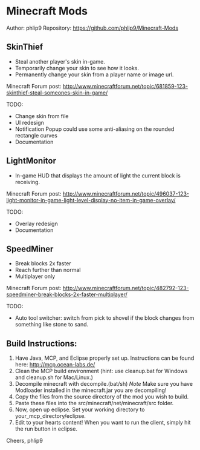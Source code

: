 Minecraft Mods
==============

Author:  phlip9
Repository:  https://github.com/phlip9/Minecraft-Mods


SkinThief
---------
- Steal another player's skin in-game.
- Temporarily change your skin to see how it looks.
- Permanently change your skin from a player name or image url.

Minecraft Forum post: http://www.minecraftforum.net/topic/681859-123-skinthief-steal-someones-skin-in-game/

TODO:
- Change skin from file
- UI redesign
- Notification Popup could use some anti-aliasing on the rounded rectangle curves
- Documentation


LightMonitor
------------
- In-game HUD that displays the amount of light the current block is receiving.

Minecraft Forum post: http://www.minecraftforum.net/topic/496037-123-light-monitor-in-game-light-level-display-no-item-in-game-overlay/

TODO:
- Overlay redesign
- Documentation


SpeedMiner
----------
- Break blocks 2x faster
- Reach further than normal
- Multiplayer only

Minecraft Forum post: http://www.minecraftforum.net/topic/482792-123-speedminer-break-blocks-2x-faster-multiplayer/

TODO:
- Auto tool switcher: switch from pick to shovel if the block changes from something like stone to sand.


Build Instructions:
-------------------

1. Have Java, MCP, and Eclipse properly set up. Instructions can be found here: http://mcp.ocean-labs.de/
2. Clean the MCP build environment (hint: use cleanup.bat for Windows and cleanup.sh for Mac/Linux.)
3. Decompile minecraft with decompile.(bat/sh) *Note* Make sure you have Modloader installed in the minecraft.jar you are decompiling!
4. Copy the files from the source directory of the mod you wish to build.
5. Paste these files into the src/minecraft/net/minecraft/src folder.
6. Now, open up eclipse. Set your working directory to your_mcp_directory/eclipse.
7. Edit to your hearts content! When you want to run the client, simply hit the run button in eclipse.

Cheers,
phlip9
